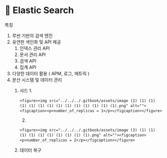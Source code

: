# 🔎 Elastic Search

특징

1. 루씬 기반의 검색 엔진
2. 유연한 색인화 및 API 제공
   1. 인덱스 관리 API
   2. 문서 관리 API
   3. 검색 API
   4. 집계 API
3. 다양한 데이터 활용 ( APM, 로그, 매트릭 )
4. 분산 시스템 및 데이터 관리
   1. 샤드
      1.

          <figure><img src="../../../.gitbook/assets/image (2) (1) (1) (1) (1) (1) (1) (1) (1) (1) (1) (1) (1) (1).png" alt=""><figcaption><p>number_of_replicas = 1</p></figcaption></figure>
      2.

          <figure><img src="../../../.gitbook/assets/image (3) (1) (1) (1) (1) (1) (1) (1) (1) (1) (1).png" alt=""><figcaption><p>number_of_replicas = 2</p></figcaption></figure>
   2. 데이터 복구



